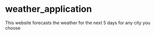 # weather_application
This website forecasts the weather for the next 5 days for any city you choose
